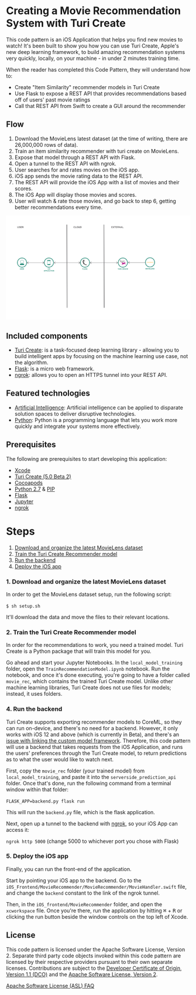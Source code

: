 # Creating a Movie Recommendation System with Turi Create

This code pattern is an iOS Application that helps you find new movies to watch! It's been built to show you how you can use Turi Create, Apple's new deep learning framework, to build amazing recommendation systems very quickly, locally, on your machine - in under 2 minutes training time.

When the reader has completed this Code Pattern, they will understand how to:

* Create "Item Similarity" recommender models in Turi Create
* Use Flask to expose a REST API that provides recommendations based off of users' past movie ratings
* Call that REST API from Swift to create a GUI around the recommender

## Flow

1. Download the MovieLens latest dataset (at the time of writing, there are 26,000,000 rows of data).
2. Train an item similarity recommender with turi create on MovieLens.
3. Expose that model through a REST API with Flask.
4. Open a tunnel to the REST API with ngrok.
5. User searches for and rates movies on the iOS app.
6. iOS app sends the movie rating data to the REST API.
7. The REST API will provide the iOS App with a list of movies and their scores.
8. The iOS App will display those movies and scores.
9. User will watch & rate those movies, and go back to step 6, getting better recommendations every time.

![](images/tcmr_pattern_arch_diagram.png)

## Included components

* [Turi Create](https://github.com/apple/turicreate): is a task-focused deep learning library - allowing you to build intelligent apps by focusing on the machine learning use case, not the algorithm.
* [Flask](http://flask.pocoo.org/): is a micro web framework.
* [ngrok](http://ngrok.com/): allows you to open an HTTPS tunnel into your REST API.

## Featured technologies

* [Artificial Intelligence](https://www.ibm.com/products/data-science-experience): Artificial intelligence can be applied to disparate solution spaces to deliver disruptive technologies.
* [Python](https://www.python.org/): Python is a programming language that lets you work more quickly and integrate your systems more effectively.

## Prerequisites

The following are prerequisites to start developing this application:

* [Xcode](https://developer.apple.com/xcode/)
* [Turi Create (5.0 Beta 2)](http://github.com/apple/turicreate)
* [Cocoapods](http://cocoapods.org)
* [Python 2.7](https://www.python.org/) & [PIP](https://pypi.org/project/pip/)
* [Flask](http://flask.pocoo.org)
* [Jupyter](http://jupyter.org)
* [ngrok](http://ngrok.com)

# Steps

1. [Download and organize the latest MovieLens dataset](#1-download-and-organize-the-latest-movielens-dataset)
2. [Train the Turi Create Recommender model](#2-train-the-turi-create-recommender-model)
3. [Run the backend](#3-run-the-backend)
4. [Deploy the iOS app](#4-deploy-the-ios-app)

### 1. Download and organize the latest MovieLens dataset

In order to get the MovieLens dataset setup, run the following script:

`$ sh setup.sh`

It'll download the data and move the files to their relevant locations.

### 2. Train the Turi Create Recommender model

In order for the recommendations to work, you need a trained model. Turi Create is a Python package that will train this model for you.

Go ahead and start your Jupyter Notebooks. In the `local_model_training` folder, open the `TrainRecommendationModel.ipynb` notebook. Run the notebook, and once it's done executing, you're going to have a folder called `movie_rec`, which contains the trained Turi Create model. Unlike other machine learning libraries, Turi Create does not use files for models; instead, it uses folders.

### 4. Run the backend

Turi Create supports exporting recommender models to CoreML, so they can run on-device, and there's no need for a backend. However, it only works with iOS 12 and above (which is currently in Beta), and there's an [issue with linking the custom model framework](https://github.com/apple/turicreate/issues/799). Therefore, this code pattern will use a backend that takes requests from the iOS Application, and runs the users' preferences through the Turi Create model, to return predictions as to what the user would like to watch next.

First, copy the `movie_rec` folder (your trained model) from `local_model_training`, and paste it into the `serverside_prediction_api` folder. Once that's done, run the following command from a terminal window within that folder:

`FLASK_APP=backend.py flask run`

This will run the `backend.py` file, which is the flask application.

Next, open up a tunnel to the backend with [ngrok](https://www.ngrok.com), so your iOS App can access it:

`ngrok http 5000` (change 5000 to whichever port you chose with Flask)

### 5. Deploy the iOS app

Finally, you can run the front-end of the application.

Start by pointing your iOS app to the backend. Go to the `iOS_Frontend/MovieRecommender/MovieRecommender/MovieHandler.swift` file, and change the `backend` constant to the link of the ngrok tunnel.

Then, in the `iOS_frontend/MovieRecommender` folder, and open the `xcworkspace` file. Once you're there, run the application by hitting <kbd>&#8984;</kbd> + <kbd>R</kbd> or clicking the run button beside the window controls on the top left of Xcode.

## License

This code pattern is licensed under the Apache Software License, Version 2.  Separate third party code objects invoked within this code pattern are licensed by their respective providers pursuant to their own separate licenses. Contributions are subject to the [Developer Certificate of Origin, Version 1.1 (DCO)](https://developercertificate.org/) and the [Apache Software License, Version 2](http://www.apache.org/licenses/LICENSE-2.0.txt).

[Apache Software License (ASL) FAQ](http://www.apache.org/foundation/license-faq.html#WhatDoesItMEAN)